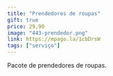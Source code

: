 ```yaml
---
title: "Prendedores de roupas"
gift: true
price: 29,90
image: "443-prendedor.png"
link: https://mpago.la/1cbDrsW
tags: ["serviço"]
---
```


Pacote de prendedores de roupas.
